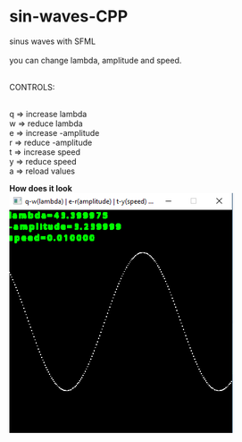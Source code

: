 # sin-waves-CPP
sinus waves with SFML<br /><br />
you can change lambda, amplitude and speed.<br /><br />

CONTROLS:<br /><br />

q => increase lambda<br />
w => reduce lambda<br />
e => increase -amplitude<br />
r => reduce -amplitude<br />
t => increase speed<br />
y => reduce speed<br />
a => reload values<br />

<b>How does it look</b><br />
![Screenshot](sinwave.png)
